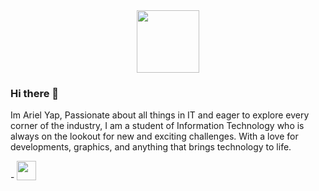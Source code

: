 <center><img src="https://media2.giphy.com/media/WUlplcMpOCEmTGBtBW/giphy.gif" width="100"></center>


### Hi there 👋

<p>Im Ariel Yap, Passionate about all things in IT and eager to explore every corner of the industry, I am a student of Information Technology who is always on the lookout for new and exciting challenges. With a love for developments, graphics, and anything that brings technology to life.</p>
- <img src="https://media2.giphy.com/media/WUlplcMpOCEmTGBtBW/giphy.gif" width="31">
<!-- - <img src="https://media2.giphy.com/media/WUlplcMpOCEmTGBtBW/giphy.gif" width="31"> I’m currently learning ReactJs. -->
